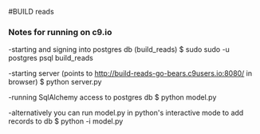 #BUILD reads

### Notes for running on c9.io
-starting and signing into postgres db (build_reads)
    $ sudo sudo -u postgres psql build_reads

-starting server (points to http://build-reads-go-bears.c9users.io:8080/ in browser)
    $ python server.py

-running SqlAlchemy access to postgres db
    $ python model.py

-alternatively you can run model.py in python's interactive mode to add records to db
    $ python -i model.py

